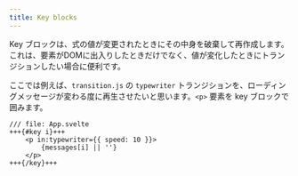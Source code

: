 ```yaml
---
title: Key blocks
---
```


Key ブロックは、式の値が変更されたときにその中身を破棄して再作成します。これは、要素がDOMに出入りしたときだけでなく、値が変化したときにトランジションしたい場合に便利です。

ここでは例えば、`transition.js` の `typewriter` トランジションを、ローディングメッセージが変わる度に再生させたいと思います。`<p>` 要素を key ブロックで囲みます。

```svelte
/// file: App.svelte
+++{#key i}+++
	<p in:typewriter={{ speed: 10 }}>
		{messages[i] || ''}
	</p>
+++{/key}+++
```